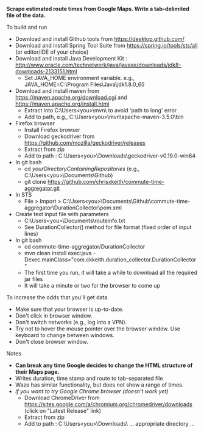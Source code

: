 __Scrape estimated route times from Google Maps. Write a tab-delimited file of the data.__

To build and run

* Download and install Github tools from https://desktop.github.com/
* Download and install Spring Tool Suite from https://spring.io/tools/sts/all (or editor/IDE of your choice)
* Download and install Java Development Kit : http://www.oracle.com/technetwork/java/javase/downloads/jdk8-downloads-2133151.html
  * Set JAVA_HOME environment variable. e.g., JAVA_HOME=C:\Program Files\Java\jdk1.8.0_65
* Download and install maven from https://maven.apache.org/download.cgi and https://maven.apache.org/install.html
  * Extract into C:\Users\<you>\mvn\ to avoid 'path to long' error
  * Add to path, e.g., C:\Users\<you>\mvn\apache-maven-3.5.0\bin
* Firefox browser
  * Install Firefox browser 
  * Download geckodriver from https://github.com/mozilla/geckodriver/releases
  * Extract from zip
  * Add to path : C:\Users\<you>\Downloads\geckodriver-v0.19.0-win64
* In git bash 
  * cd *yourDirectoryContainingRepositories* (e.g., C:\Users\<you>\Documents\Github\)
  * git clone https://github.com/chrisxkeith/commute-time-aggregator.git
* In STS
  * File > Import > C:\Users\<you>\Documents\Github\commute-time-aggregator\DurationCollector\pom.xml
* Create text input file with parameters
  * C:\Users\<you>\Documents\routeinfo.txt
  * See DurationCollector() method for file format (fixed order of input lines)
* In git bash
  * cd commute-time-aggregator/DurationCollector
  * mvn clean install exec:java -Dexec.mainClass="com.ckkeith.duration_collector.DurationCollector"
  * The first time you run, it will take a while to download all the required jar files
  * It will take a minute or two for the browser to come up

To increase the odds that you'll get data

  * Make sure that your browser is up-to-date.
  * Don't click in browser window.
  * Don't switch networks (e.g., log into a VPN).
  * Try not to hover the mouse pointer over the browser window. Use keyboard to change between windows.
  * Don't close browser window.
 
Notes

* __Can break any time Google decides to change the HTML structure of their Maps page.__
* Writes duration, time stamp and route to tab-separated file
* Waze has similar functionality, but does not show a range of times.
* _if you want to try Google Chrome browser (doesn't work yet)_
  * Download ChromeDriver from https://sites.google.com/a/chromium.org/chromedriver/downloads (click on "Latest Release" link)
  * Extract from zip
  * Add to path : C:\Users\<you>\Downloads\ ... appropriate directory ...
